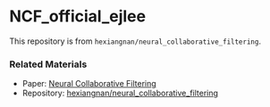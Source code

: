 # NCF_official_ejlee
This repository is from `hexiangnan/neural_collaborative_filtering`.

### Related Materials
* Paper: [Neural Collaborative Filtering](https://arxiv.org/pdf/1708.05031.pdf)
* Repository: [hexiangnan/neural_collaborative_filtering](https://github.com/hexiangnan/neural_collaborative_filtering)

